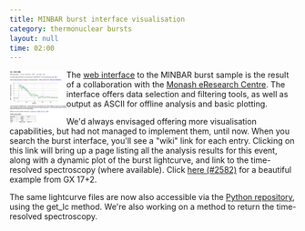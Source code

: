 ```yaml
---
title: MINBAR burst interface visualisation
category: thermonuclear bursts
layout: null
time: 02:00
---
```

<!-- converted from blosxom format post by dkg 22.1.2022 -->
<img src="images/burstplot.png" width="100" align="left">
The <a href="http://burst.sci.monash.edu">web interface</a> to the MINBAR
burst sample is the result of a collaboration with the 
<a href="https://www.monash.edu/researchinfrastructure/eresearch">Monash
eResearch Centre</a>. The interface offers data selection and filtering tools,
as well as output as ASCII for offline analysis and basic plotting.</p>
<p>We'd always envisaged offering more visualisation capabilities, but 
had not managed to implement them, until now. When you search the burst 
interface, you'll see a "wiki" link for each entry. Clicking on this link
will bring up a page listing all the analysis results for this event, along
with a dynamic plot of the burst lightcurve, and link to the time-resolved
spectroscopy (where available). Click
<a href="https://burst.sci.monash.edu/wiki/index.php?n=MINBAR.2582">here (#2582)</a>
for a beautiful example from GX 17+2.</p>
<p>The same lightcurve files are now also accessible via the 
<a href="https://github.com/outs1der/minbar">Python repository</a>, using the
get_lc method. We're also working on a method to return the time-resolved
spectroscopy. </p>
